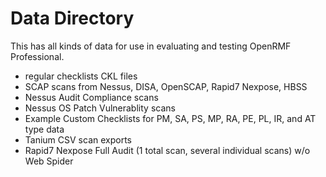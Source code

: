 # Data Directory

This has all kinds of data for use in evaluating and testing OpenRMF Professional.

* regular checklists CKL files
* SCAP scans from Nessus, DISA, OpenSCAP, Rapid7 Nexpose, HBSS
* Nessus Audit Compliance scans
* Nessus OS Patch Vulnerablity scans
* Example Custom Checklists for PM, SA, PS, MP, RA, PE, PL, IR, and AT type data
* Tanium CSV scan exports
* Rapid7 Nexpose Full Audit (1 total scan, several individual scans) w/o Web Spider